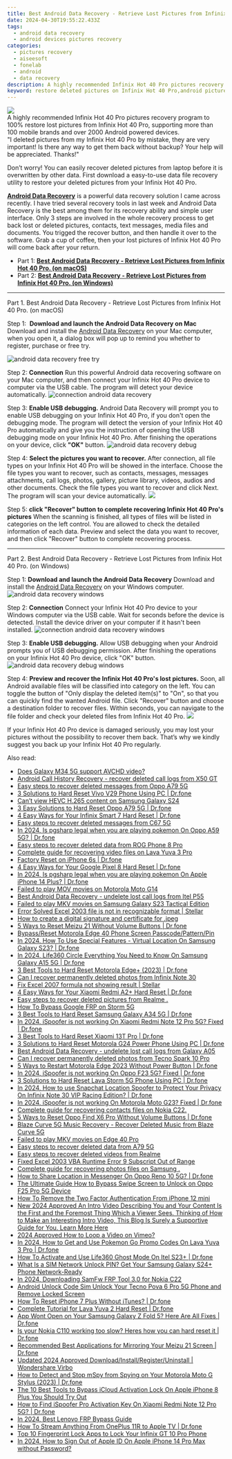 ```yaml
---
title: Best Android Data Recovery - Retrieve Lost Pictures from Infinix Hot 40 Pro.
date: 2024-04-30T19:55:22.433Z
tags: 
  - android data recovery
  - android devices pictures recovery
categories: 
  - pictures recovery
  - aiseesoft
  - fonelab
  - android
  - data recovery
description: A highly recommended Infinix Hot 40 Pro pictures recovery program to 100% restore lost pictures from Infinix Hot 40 Pro, supporting more than 100 mobile brands and over 2000 Android powered devices.
keyword: restore deleted pictures on Infinix Hot 40 Pro,android pictures retrieval,regain missing pictures,undelete pictures from Infinix Hot 40 Pro,Infinix Hot 40 Pro pictures recovery,retrieve wiped pictures Infinix Hot 40 Pro,get back deleted pictures from Infinix Hot 40 Pro android,how to recover pictures on Infinix Hot 40 Pro,Infinix Hot 40 Pro retrieve deleted pictures,how to get pictures back from Infinix Hot 40 Pro,how do i recover pictures on Infinix Hot 40 Pro,pictures disappear Infinix Hot 40 Pro
---
```


<img src="https://img0mobiles.techidaily.com/images/best-assets/devices/infinix/infinix-hot-40-pro/3.jpg" class="atpl-imgstyle"  />

<div class="atpl-content atpl-for-fonelab-android recover-pictures">

<div class="atpl-post-description-part-1">
A highly recommended Infinix Hot 40 Pro pictures recovery program to 100% restore lost pictures from Infinix Hot 40 Pro, supporting more than 100 mobile brands and over 2000 Android powered devices.
</div>

<div class="atpl-post-description-part-2">
<div class="tpl-content-sub-paragraph-question">
  "I deleted pictures from my Infinix Hot 40 Pro  by mistake, they are very important! Is there any way to get them back without backup? Your help will be appreciated. Thanks!"
</div>
<div class="tpl-content-sub-paragraph-content">
<p>
  Don’t worry! You can easily recover deleted pictures from laptop before it is overwritten by other data. First download a easy-to-use data file recovery utility to restore your deleted pictures from your Infinix Hot 40 Pro.
</p>
</div>
</div>

<div class="atpl-post-description-part-3">
<div class="tpl-content-sub-paragraph-content">
  <p>
    <a href="https://tools.techidaily.com/aiseesoft-android-data-recovery/" ><strong>Android Data Recovery</strong></a> is a powerful data recovery solution I came across recently. I have tried several recovery tools in last week and Android Data Recovery is the best among them for its recovery ability and simple user interface. Only 3 steps are involved in the whole recovery process to get back lost or deleted pictures, contacts, text messages, media files and documents. You trigged the recover button, and then handle it over to the software. Grab a cup of coffee, then your lost pictures of Infinix Hot 40 Pro will come back after your return.
  </p>
</div>
</div>

<ul>
  <li>Part 1: <strong><a href="#p1"> Best Android Data Recovery - Retrieve Lost Pictures from Infinix Hot 40 Pro.  (on macOS)</a></strong></li>
  <li>Part 2: <strong><a href="#p2"> Best Android Data Recovery - Retrieve Lost Pictures from Infinix Hot 40 Pro.  (on Windows)</a></strong></li>
</ul>



<!-- Part 1 -->
<a id="p1" name="p1" ></a><hr>

<div>
  <span class="atpl-step-part-style">Part 1. Best Android Data Recovery - Retrieve Lost Pictures from Infinix Hot 40 Pro. (on macOS)</span>
</div>  

<span class="atpl-stepstyle-a"><span>Step 1: </span></span> <strong>Download and launch the Android Data Recovery on Mac</strong>
Download and install the <a href="https://tools.techidaily.com/aiseesoft-android-data-recovery/" >Android Data Recovery</a> on your Mac computer, when you open it, a dialog box will pop up to remind you whether to register, purchase or free try.

<img src="https://tools.techidaily.com/images/apps/aiseesoft/android-data-recovery/mac-free-try.png" class="atpl-imgstyle" alt="android data recovery free try" />

<span class="atpl-stepstyle-a"><span>Step 2: </span></span> <strong>Connection</strong>
Run this powerful Android data recovering software on your Mac computer, and then connect your Infinix Hot 40 Pro device to computer via the USB cable. The program will detect your device automatically.
<img src="https://tools.techidaily.com/images/apps/aiseesoft/android-data-recovery/mac-connection-interface.jpg" class="atpl-imgstyle" alt="connection android data recovery" />

<span class="atpl-stepstyle-a"><span>Step 3: </span></span> <strong>Enable USB debugging.</strong>
Android Data Recovery will prompt you to enable USB debugging on your Infinix Hot 40 Pro, if you don't open the debugging mode. The program will detect the version of your Infinix Hot 40 Pro automatically and give you the instruction of opening the USB debugging mode on your Infinix Hot 40 Pro. After finishing the operations on your device, click <strong>"OK"</strong> button.
<img src="https://tools.techidaily.com/images/apps/aiseesoft/android-data-recovery/mac-android-usb-debug.jpg"  class="atpl-imgstyle" alt="android data recovery debug" />

<span class="atpl-stepstyle-a"><span>Step 4: </span></span> <strong>Select the pictures you want to recover.</strong>
After connection, all file types on your Infinix Hot 40 Pro will be showed in the interface. Choose the file types you want to recover, such as contacts, messages, messages attachments, call logs, photos, gallery, picture library, videos, audios and other documents. Check the file types you want to recover and click Next. The program will scan your device automatically.
<img src="https://tools.techidaily.com/images/apps/aiseesoft/android-data-recovery/mac-choose-type-photos.jpg" class="atpl-imgstyle"  />

<span class="atpl-stepstyle-a"><span>Step 5: </span></span> <strong>click "Recover" button to  complete recovering Infinix Hot 40 Pro's pictures</strong>
When the scanning is finished, all types of files will be listed in categories on the left control. You are allowed to check the detailed information of each data. Preview and select the data you want to recover, and then click "Recover" button to complete recovering process.


<a id="p2" name="p2"></a><hr>

<!-- Part 2 -->
<div>
  <span class="atpl-step-part-style">Part 2. Best Android Data Recovery - Retrieve Lost Pictures from Infinix Hot 40 Pro. (on Windows)</span>
</div>

<span class="atpl-stepstyle-a"><span>Step 1: </span></span> <strong>Download and launch the Android Data Recovery</strong>
Download and install the <a href="https://tools.techidaily.com/aiseesoft-android-data-recovery/" >Android Data Recovery</a> on your Windows computer.
<img src="https://tools.techidaily.com/images/apps/aiseesoft/android-data-recovery/win-start-interface.png"  class="atpl-imgstyle" alt="android data recovery windows" />

<span class="atpl-stepstyle-a"><span>Step 2: </span></span> <strong>Connection</strong>
Connect your Infinix Hot 40 Pro device to your Windows computer via the USB cable. Wait for seconds before the device is detected. Install the device driver on your computer if it hasn't been installed.
<img src="https://tools.techidaily.com/images/apps/aiseesoft/android-data-recovery/win-connection-interface.png" class="atpl-imgstyle" alt="connection android data recovery windows" />

<span class="atpl-stepstyle-a"><span>Step 3: </span></span> <strong>Enable USB debugging.</strong>
Allow USB debugging when your Android prompts you of USB debugging permission. After finishing the operations on your Infinix Hot 40 Pro device, click "OK" button.
<img src="https://tools.techidaily.com/images/apps/aiseesoft/android-data-recovery/win-android-usb-debug.png" class="atpl-imgstyle" alt="android data recovery debug windows" />

<span class="atpl-stepstyle-a"><span>Step 4: </span></span> <strong>Preview and recover the Infinix Hot 40 Pro's lost pictures.</strong>
Soon, all Android available files will be classified into category on the left. You can toggle the button of "Only display the deleted item(s)" to "On", so that you can quickly find the wanted Android file. Click "Recover" button and choose a destination folder to recover files. Within seconds, you can navigate to the file folder and check your deleted files from Infinix Hot 40 Pro.
<img src="https://tools.techidaily.com/images/apps/aiseesoft/android-data-recovery/win-recover-photos.png" class="atpl-imgstyle"  />

<div class="atpl-post-description-part-4">
<div class="tpl-content-sub-paragraph-normal">
  <p>
    If your Infinix Hot 40 Pro device is damaged seriously, you may lost your pictures without the possibility to recover them back. That’s why we kindly suggest you back up your Infinix Hot 40 Pro regularly.
  </p>
</div>
</div>

<ins class="adsbygoogle"
     style="display:block"
     data-ad-client="ca-pub-7571918770474297"
     data-ad-slot="8358498916"
     data-ad-format="auto"
     data-full-width-responsive="true"></ins>



</div>
<ins class="adsbygoogle"
    style="display:block"
    data-ad-format="autorelaxed"
    data-ad-client="ca-pub-7571918770474297"
    data-ad-slot="1223367746"></ins>

<span class="atpl-alsoreadstyle">Also read:</span>
<div><ul>
<li><a href="https://phone-solutions.techidaily.com/does-galaxy-m34-5g-support-avchd-video-by-aiseesoft-video-converter-play-mts-on-android/"><u>Does Galaxy M34 5G support AVCHD video?</u></a></li>
<li><a href="https://phone-solutions.techidaily.com/android-call-history-recovery-recover-deleted-call-logs-from-x50-gt-by-fonelab-android-recover-call-logs/"><u>Android Call History Recovery - recover deleted call logs from X50 GT</u></a></li>
<li><a href="https://phone-solutions.techidaily.com/easy-steps-to-recover-deleted-messages-from-oppo-a79-5g-by-fonelab-android-recover-messages/"><u>Easy steps to recover deleted messages from Oppo A79 5G</u></a></li>
<li><a href="https://phone-solutions.techidaily.com/3-solutions-to-hard-reset-vivo-v29-phone-using-pc-drfone-by-drfone-reset-android-reset-android/"><u>3 Solutions to Hard Reset Vivo V29 Phone Using PC | Dr.fone</u></a></li>
<li><a href="https://phone-solutions.techidaily.com/cant-view-hevc-h265-content-on-samsung-galaxy-s24-by-aiseesoft-video-converter-play-hevc-video-on-android/"><u>Can’t view HEVC H.265 content on Samsung Galaxy S24</u></a></li>
<li><a href="https://phone-solutions.techidaily.com/3-easy-solutions-to-hard-reset-oppo-a79-5g-drfone-by-drfone-reset-android-reset-android/"><u>3 Easy Solutions to Hard Reset Oppo A79 5G | Dr.fone</u></a></li>
<li><a href="https://phone-solutions.techidaily.com/4-easy-ways-for-your-infinix-smart-7-hard-reset-drfone-by-drfone-reset-android-reset-android/"><u>4 Easy Ways for Your Infinix Smart 7 Hard Reset | Dr.fone</u></a></li>
<li><a href="https://phone-solutions.techidaily.com/easy-steps-to-recover-deleted-messages-from-c67-5g-by-fonelab-android-recover-messages/"><u>Easy steps to recover deleted messages from C67 5G</u></a></li>
<li><a href="https://phone-solutions.techidaily.com/in-2024-is-pgsharp-legal-when-you-are-playing-pokemon-on-oppo-a59-5g-drfone-by-drfone-virtual-android/"><u>In 2024, Is pgsharp legal when you are playing pokemon On Oppo A59 5G? | Dr.fone</u></a></li>
<li><a href="https://phone-solutions.techidaily.com/easy-steps-to-recover-deleted-data-from-rog-phone-8-pro-by-fonelab-android-recover-data/"><u>Easy steps to recover deleted data from ROG Phone 8 Pro</u></a></li>
<li><a href="https://phone-solutions.techidaily.com/complete-guide-for-recovering-video-files-on-lava-yuva-3-pro-by-fonelab-android-recover-video/"><u>Complete guide for recovering video files on Lava Yuva 3 Pro</u></a></li>
<li><a href="https://phone-solutions.techidaily.com/factory-reset-on-iphone-6s-drfone-by-drfone-ios-system-repair-ios-system-repair/"><u>Factory Reset on iPhone 6s | Dr.fone</u></a></li>
<li><a href="https://phone-solutions.techidaily.com/4-easy-ways-for-your-google-pixel-8-hard-reset-drfone-by-drfone-reset-android-reset-android/"><u>4 Easy Ways for Your Google Pixel 8 Hard Reset | Dr.fone</u></a></li>
<li><a href="https://phone-solutions.techidaily.com/in-2024-is-pgsharp-legal-when-you-are-playing-pokemon-on-apple-iphone-14-plus-drfone-by-drfone-virtual-ios/"><u>In 2024, Is pgsharp legal when you are playing pokemon On Apple iPhone 14 Plus? | Dr.fone</u></a></li>
<li><a href="https://phone-solutions.techidaily.com/failed-to-play-mov-movies-on-motorola-moto-g14-by-aiseesoft-video-converter-play-mov-on-android/"><u>Failed to play MOV movies on Motorola Moto G14</u></a></li>
<li><a href="https://phone-solutions.techidaily.com/best-android-data-recovery-undelete-lost-call-logs-from-itel-p55-by-fonelab-android-recover-call-logs/"><u>Best Android Data Recovery - undelete lost call logs from Itel P55</u></a></li>
<li><a href="https://phone-solutions.techidaily.com/failed-to-play-mkv-movies-on-samsung-galaxy-s23-tactical-edition-by-aiseesoft-video-converter-play-mkv-on-android/"><u>Failed to play MKV movies on Samsung Galaxy S23 Tactical Edition</u></a></li>
<li><a href="https://phone-solutions.techidaily.com/error-solved-excel-2003-file-is-not-in-recognizable-format-stellar-by-stellar-guide/"><u>Error Solved Excel 2003 file is not in recognizable format | Stellar</u></a></li>
<li><a href="https://phone-solutions.techidaily.com/how-to-create-a-digital-signature-and-certificate-for-jpeg-by-ldigisigner-sign-a-jpg-sign-a-jpg/"><u>How to create a digital signature and certificate for .jpeg</u></a></li>
<li><a href="https://phone-solutions.techidaily.com/5-ways-to-reset-meizu-21-without-volume-buttons-drfone-by-drfone-reset-android-reset-android/"><u>5 Ways to Reset Meizu 21 Without Volume Buttons | Dr.fone</u></a></li>
<li><a href="https://phone-solutions.techidaily.com/bypass-reset-motorola-edge-40-phone-screen-passcode-pattern-pin-by-drfone-android-unlock-android-unlock/"><u>Bypass/Reset Motorola Edge 40 Phone Screen Passcode/Pattern/Pin</u></a></li>
<li><a href="https://phone-solutions.techidaily.com/in-2024-how-to-use-special-features-virtual-location-on-samsung-galaxy-s23-drfone-by-drfone-virtual-android/"><u>In 2024, How To Use Special Features - Virtual Location On Samsung Galaxy S23? | Dr.fone</u></a></li>
<li><a href="https://phone-solutions.techidaily.com/in-2024-life360-circle-everything-you-need-to-know-on-samsung-galaxy-a15-5g-drfone-by-drfone-virtual-android/"><u>In 2024, Life360 Circle Everything You Need to Know On Samsung Galaxy A15 5G | Dr.fone</u></a></li>
<li><a href="https://phone-solutions.techidaily.com/3-best-tools-to-hard-reset-motorola-edgeplus-2023-drfone-by-drfone-reset-android-reset-android/"><u>3 Best Tools to Hard Reset Motorola Edge+ (2023) | Dr.fone</u></a></li>
<li><a href="https://phone-solutions.techidaily.com/can-i-recover-permanently-deleted-photos-from-infinix-note-30-by-stellar-photo-recovery-android-mobile-photo-recover/"><u>Can I recover permanently deleted photos from Infinix Note 30</u></a></li>
<li><a href="https://phone-solutions.techidaily.com/fix-excel-2007-formula-not-showing-result-stellar-by-stellar-guide/"><u>Fix Excel 2007 formula not showing result | Stellar</u></a></li>
<li><a href="https://phone-solutions.techidaily.com/4-easy-ways-for-your-xiaomi-redmi-a2plus-hard-reset-drfone-by-drfone-reset-android-reset-android/"><u>4 Easy Ways for Your Xiaomi Redmi A2+ Hard Reset | Dr.fone</u></a></li>
<li><a href="https://phone-solutions.techidaily.com/easy-steps-to-recover-deleted-pictures-from-realme-by-fonelab-android-recover-pictures/"><u>Easy steps to recover deleted pictures from Realme .</u></a></li>
<li><a href="https://phone-solutions.techidaily.com/how-to-bypass-google-frp-on-storm-5g-by-drfone-android-unlock-remove-google-frp/"><u>How To Bypass Google FRP on Storm 5G</u></a></li>
<li><a href="https://phone-solutions.techidaily.com/3-best-tools-to-hard-reset-samsung-galaxy-a34-5g-drfone-by-drfone-reset-android-reset-android/"><u>3 Best Tools to Hard Reset Samsung Galaxy A34 5G | Dr.fone</u></a></li>
<li><a href="https://phone-solutions.techidaily.com/in-2024-ispoofer-is-not-working-on-xiaomi-redmi-note-12-pro-5g-fixed-drfone-by-drfone-virtual-android/"><u>In 2024, iSpoofer is not working On Xiaomi Redmi Note 12 Pro 5G? Fixed | Dr.fone</u></a></li>
<li><a href="https://phone-solutions.techidaily.com/3-best-tools-to-hard-reset-xiaomi-13t-pro-drfone-by-drfone-reset-android-reset-android/"><u>3 Best Tools to Hard Reset Xiaomi 13T Pro | Dr.fone</u></a></li>
<li><a href="https://phone-solutions.techidaily.com/3-solutions-to-hard-reset-motorola-g24-power-phone-using-pc-drfone-by-drfone-reset-android-reset-android/"><u>3 Solutions to Hard Reset Motorola G24 Power Phone Using PC | Dr.fone</u></a></li>
<li><a href="https://phone-solutions.techidaily.com/best-android-data-recovery-undelete-lost-call-logs-from-galaxy-a05-by-fonelab-android-recover-call-logs/"><u>Best Android Data Recovery - undelete lost call logs from Galaxy A05</u></a></li>
<li><a href="https://phone-solutions.techidaily.com/can-i-recover-permanently-deleted-photos-from-tecno-spark-10-pro-by-stellar-photo-recovery-android-mobile-photo-recover/"><u>Can I recover permanently deleted photos from Tecno Spark 10 Pro</u></a></li>
<li><a href="https://phone-solutions.techidaily.com/5-ways-to-restart-motorola-edge-2023-without-power-button-drfone-by-drfone-reset-android-reset-android/"><u>5 Ways to Restart Motorola Edge 2023 Without Power Button | Dr.fone</u></a></li>
<li><a href="https://phone-solutions.techidaily.com/in-2024-ispoofer-is-not-working-on-oppo-f23-5g-fixed-drfone-by-drfone-virtual-android/"><u>In 2024, iSpoofer is not working On Oppo F23 5G? Fixed | Dr.fone</u></a></li>
<li><a href="https://phone-solutions.techidaily.com/3-solutions-to-hard-reset-lava-storm-5g-phone-using-pc-drfone-by-drfone-reset-android-reset-android/"><u>3 Solutions to Hard Reset Lava Storm 5G Phone Using PC | Dr.fone</u></a></li>
<li><a href="https://phone-solutions.techidaily.com/in-2024-how-to-use-snapchat-location-spoofer-to-protect-your-privacy-on-infinix-note-30-vip-racing-edition-drfone-by-drfone-virtual-android/"><u>In 2024, How to use Snapchat Location Spoofer to Protect Your Privacy On Infinix Note 30 VIP Racing Edition? | Dr.fone</u></a></li>
<li><a href="https://phone-solutions.techidaily.com/in-2024-ispoofer-is-not-working-on-motorola-moto-g23-fixed-drfone-by-drfone-virtual-android/"><u>In 2024, iSpoofer is not working On Motorola Moto G23? Fixed | Dr.fone</u></a></li>
<li><a href="https://phone-solutions.techidaily.com/complete-guide-for-recovering-contacts-files-on-nokia-c22-by-fonelab-android-recover-contacts/"><u>Complete guide for recovering contacts files on Nokia C22.</u></a></li>
<li><a href="https://phone-solutions.techidaily.com/5-ways-to-reset-oppo-find-x6-pro-without-volume-buttons-drfone-by-drfone-reset-android-reset-android/"><u>5 Ways to Reset Oppo Find X6 Pro Without Volume Buttons | Dr.fone</u></a></li>
<li><a href="https://phone-solutions.techidaily.com/blaze-curve-5g-music-recovery-recover-deleted-music-from-blaze-curve-5g-by-fonelab-android-recover-music/"><u>Blaze Curve 5G Music Recovery - Recover Deleted Music from Blaze Curve 5G</u></a></li>
<li><a href="https://phone-solutions.techidaily.com/failed-to-play-mkv-movies-on-edge-40-pro-by-aiseesoft-video-converter-play-mkv-on-android/"><u>Failed to play MKV movies on Edge 40 Pro</u></a></li>
<li><a href="https://phone-solutions.techidaily.com/easy-steps-to-recover-deleted-data-from-a79-5g-by-fonelab-android-recover-data/"><u>Easy steps to recover deleted data from A79 5G</u></a></li>
<li><a href="https://phone-solutions.techidaily.com/easy-steps-to-recover-deleted-videos-from-realme-by-fonelab-android-recover-video/"><u>Easy steps to recover deleted videos from Realme</u></a></li>
<li><a href="https://phone-solutions.techidaily.com/fixed-excel-2003-vba-runtime-error-9-subscript-out-of-range-by-stellar-guide/"><u>Fixed Excel 2003 VBA Runtime Error 9 Subscript Out of Range</u></a></li>
<li><a href="https://phone-solutions.techidaily.com/complete-guide-for-recovering-photos-files-on-samsung-by-fonelab-android-recover-photos/"><u>Complete guide for recovering photos files on Samsung .</u></a></li>
<li><a href="https://fake-location.techidaily.com/how-to-share-location-in-messenger-on-oppo-reno-10-5g-drfone-by-drfone-virtual-android/"><u>How to Share Location in Messenger On Oppo Reno 10 5G? | Dr.fone</u></a></li>
<li><a href="https://android-unlock.techidaily.com/the-ultimate-guide-how-to-bypass-swipe-screen-to-unlock-on-oppo-f25-pro-5g-device-by-drfone-android/"><u>The Ultimate Guide How to Bypass Swipe Screen to Unlock on Oppo F25 Pro 5G Device</u></a></li>
<li><a href="https://apple-account.techidaily.com/how-to-remove-the-two-factor-authentication-from-iphone-12-mini-by-drfone-ios/"><u>How To Remove the Two Factor Authentication From iPhone 12 mini</u></a></li>
<li><a href="https://ai-video-editing.techidaily.com/new-2024-approved-an-intro-video-describing-you-and-your-content-is-the-first-and-the-foremost-thing-which-a-viewer-sees-thinking-of-how-to-make-an-interest/"><u>New 2024 Approved An Intro Video Describing You and Your Content Is the First and the Foremost Thing Which a Viewer Sees. Thinking of How to Make an Interesting Intro Video, This Blog Is Surely a Supportive Guide for You. Learn More Here</u></a></li>
<li><a href="https://ai-video-editing.techidaily.com/2024-approved-how-to-loop-a-video-on-vimeo/"><u>2024 Approved How to Loop a Video on Vimeo?</u></a></li>
<li><a href="https://android-pokemon-go.techidaily.com/in-2024-how-to-get-and-use-pokemon-go-promo-codes-on-lava-yuva-3-pro-drfone-by-drfone-virtual-android/"><u>In 2024, How to Get and Use Pokemon Go Promo Codes On Lava Yuva 3 Pro | Dr.fone</u></a></li>
<li><a href="https://review-topics.techidaily.com/how-to-activate-and-use-life360-ghost-mode-on-itel-s23plus-drfone-by-drfone-virtual-android/"><u>How To Activate and Use Life360 Ghost Mode On Itel S23+ | Dr.fone</u></a></li>
<li><a href="https://sim-unlock.techidaily.com/what-is-a-sim-network-unlock-pin-get-your-samsung-galaxy-s24plus-phone-network-ready-by-drfone-android/"><u>What Is a SIM Network Unlock PIN? Get Your Samsung Galaxy S24+ Phone Network-Ready</u></a></li>
<li><a href="https://easy-unlock-android.techidaily.com/in-2024-downloading-samfw-frp-tool-30-for-nokia-c22-by-drfone-android/"><u>In 2024, Downloading SamFw FRP Tool 3.0 for Nokia C22</u></a></li>
<li><a href="https://sim-unlock.techidaily.com/android-unlock-code-sim-unlock-your-tecno-pova-6-pro-5g-phone-and-remove-locked-screen-by-drfone-android/"><u>Android Unlock Code Sim Unlock Your Tecno Pova 6 Pro 5G Phone and Remove Locked Screen</u></a></li>
<li><a href="https://blog-min.techidaily.com/how-to-reset-iphone-7-plus-without-itunes-drfone-by-drfone-ios-system-repair-ios-system-repair/"><u>How To Reset iPhone 7 Plus Without iTunes? | Dr.fone</u></a></li>
<li><a href="https://techidaily.com/complete-tutorial-for-lava-yuva-2-hard-reset-drfone-by-drfone-reset-android-reset-android/"><u>Complete Tutorial for Lava Yuva 2 Hard Reset | Dr.fone</u></a></li>
<li><a href="https://howto.techidaily.com/app-wont-open-on-your-samsung-galaxy-z-fold-5-here-are-all-fixes-drfone-by-drfone-fix-android-problems-fix-android-problems/"><u>App Wont Open on Your Samsung Galaxy Z Fold 5? Here Are All Fixes | Dr.fone</u></a></li>
<li><a href="https://techidaily.com/is-your-nokia-c110-working-too-slow-heres-how-you-can-hard-reset-it-drfone-by-drfone-reset-android-reset-android/"><u>Is your Nokia C110 working too slow? Heres how you can hard reset it | Dr.fone</u></a></li>
<li><a href="https://screen-mirror.techidaily.com/recommended-best-applications-for-mirroring-your-meizu-21-screen-drfone-by-drfone-android/"><u>Recommended Best Applications for Mirroring Your Meizu 21 Screen | Dr.fone</u></a></li>
<li><a href="https://ai-voice-clone.techidaily.com/updated-2024-approved-downloadinstallregisteruninstall-wondershare-virbo/"><u>Updated 2024 Approved Download/Install/Register/Uninstall | Wondershare Virbo</u></a></li>
<li><a href="https://location-social.techidaily.com/how-to-detect-and-stop-mspy-from-spying-on-your-motorola-moto-g-stylus-2023-drfone-by-drfone-virtual-android/"><u>How to Detect and Stop mSpy from Spying on Your Motorola Moto G Stylus (2023) | Dr.fone</u></a></li>
<li><a href="https://activate-lock.techidaily.com/the-10-best-tools-to-bypass-icloud-activation-lock-on-apple-iphone-8-plus-you-should-try-out-by-drfone-ios/"><u>The 10 Best Tools to Bypass iCloud Activation Lock On Apple iPhone 8 Plus You Should Try Out</u></a></li>
<li><a href="https://fake-location.techidaily.com/how-to-find-ispoofer-pro-activation-key-on-xiaomi-redmi-note-12-pro-5g-drfone-by-drfone-virtual-android/"><u>How to Find iSpoofer Pro Activation Key On Xiaomi Redmi Note 12 Pro 5G? | Dr.fone</u></a></li>
<li><a href="https://android-frp.techidaily.com/in-2024-best-lenovo-frp-bypass-guide-by-drfone-android/"><u>In 2024, Best Lenovo FRP Bypass Guide</u></a></li>
<li><a href="https://screen-mirror.techidaily.com/how-to-stream-anything-from-oneplus-11r-to-apple-tv-drfone-by-drfone-android/"><u>How To Stream Anything From OnePlus 11R to Apple TV | Dr.fone</u></a></li>
<li><a href="https://unlock-android.techidaily.com/top-10-fingerprint-lock-apps-to-lock-your-infinix-gt-10-pro-phone-by-drfone-android/"><u>Top 10 Fingerprint Lock Apps to Lock Your Infinix GT 10 Pro Phone</u></a></li>
<li><a href="https://apple-account.techidaily.com/in-2024-how-to-sign-out-of-apple-id-on-apple-iphone-14-pro-max-without-password-by-drfone-ios/"><u>In 2024, How to Sign Out of Apple ID On Apple iPhone 14 Pro Max without Password?</u></a></li>
</ul></div>

